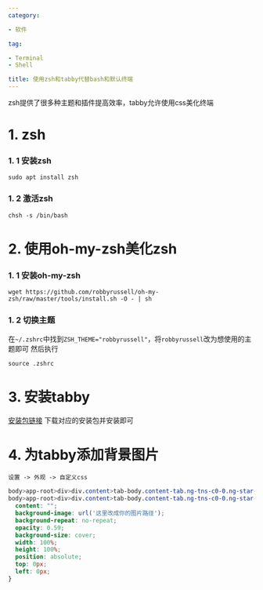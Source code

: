 ```yaml
---
category:

- 软件

tag:

- Terminal
- Shell

title: 使用zsh和tabby代替bash和默认终端
---
```

zsh提供了很多种主题和插件提高效率，tabby允许使用css美化终端
<!-- more -->
# 1. zsh
### 1. 1 安装zsh
```shell
sudo apt install zsh
```

### 1. 2 激活zsh
```shell
chsh -s /bin/bash
```

# 2. 使用oh-my-zsh美化zsh
### 1. 1 安装oh-my-zsh
```shell
wget https://github.com/robbyrussell/oh-my-zsh/raw/master/tools/install.sh -O - | sh
```

### 1. 2 切换主题
在`~/.zshrc`中找到`ZSH_THEME="robbyrussell"`，将`robbyrussell`改为想使用的主题即可
然后执行
```shell
source .zshrc
```

# 3. 安装tabby
[安装包链接](https://github.com/Eugeny/tabby/releases)
下载对应的安装包并安装即可

# 4. 为tabby添加背景图片
`设置 -> 外观 -> 自定义css`
```css
body>app-root>div>div.content>tab-body.content-tab.ng-tns-c0-0.ng-star-inserted.content-tab-active.active>split-tab>terminaltab::before,
body>app-root>div>div.content>tab-body.content-tab.ng-tns-c0-0.ng-star-inserted.content-tab-active.active>split-tab>ssh-tab::before {
  content: "";
  background-image: url('这里改成你的图片路径');
  background-repeat: no-repeat;
  opacity: 0.59;
  background-size: cover;
  width: 100%;
  height: 100%;
  position: absolute;
  top: 0px;
  left: 0px;
}
```